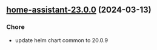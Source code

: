 

## [home-assistant-23.0.0](https://github.com/cyr-ius/truenas-charts/compare/home-assistant-22.2.1...home-assistant-23.0.0) (2024-03-13)

### Chore

- update helm chart common to 20.0.9
  
  